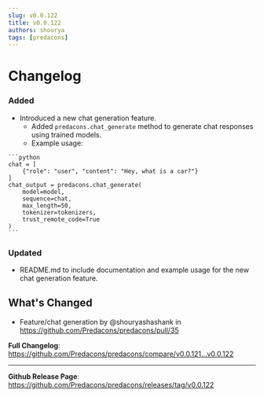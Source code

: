 ```yaml
---
slug: v0.0.122
title: v0.0.122
authors: shourya
tags: [predacons]
---
```

# Changelog
### Added
- Introduced a new chat generation feature.
  - Added `predacons.chat_generate` method to generate chat responses using trained models.
  - Example usage:
<!-- truncate -->
    ```python
    chat = [
        {"role": "user", "content": "Hey, what is a car?"}
    ]
    chat_output = predacons.chat_generate(
        model=model,
        sequence=chat,
        max_length=50,
        tokenizer=tokenizers,
        trust_remote_code=True
    )
    ```

### Updated
- README.md to include documentation and example usage for the new chat generation feature.

## What's Changed
* Feature/chat generation by @shouryashashank in https://github.com/Predacons/predacons/pull/35


**Full Changelog**: https://github.com/Predacons/predacons/compare/v0.0.121...v0.0.122

---
**Github Release Page**: https://github.com/Predacons/predacons/releases/tag/v0.0.122

